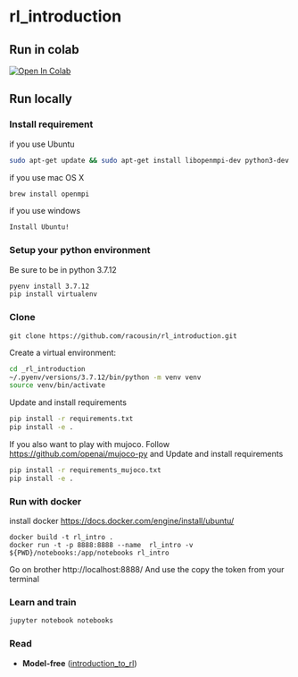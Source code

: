 # rl_introduction

## Run in colab
<a href="https://colab.research.google.com/github/racousin/rl_introduction/blob/master/notebooks/main.ipynb" target="_parent"><img src="https://colab.research.google.com/assets/colab-badge.svg" alt="Open In Colab"/></a>
## Run locally

### Install requirement


if you use Ubuntu
```bash
sudo apt-get update && sudo apt-get install libopenmpi-dev python3-dev zlib1g-dev
```

if you use mac OS X
```bash
brew install openmpi
```

if you use windows
```bash
Install Ubuntu!
```

### Setup your python environment
Be sure to be in python 3.7.12

```bash
pyenv install 3.7.12
pip install virtualenv
```
### Clone
```
git clone https://github.com/racousin/rl_introduction.git
```
Create a virtual environment:

```bash
cd _rl_introduction
~/.pyenv/versions/3.7.12/bin/python -m venv venv
source venv/bin/activate
```

Update and install requirements
```bash
pip install -r requirements.txt
pip install -e .
```
If you also want to play with mujoco. Follow https://github.com/openai/mujoco-py and
Update and install requirements
```bash
pip install -r requirements_mujoco.txt
pip install -e .
```

### Run with docker
install docker https://docs.docker.com/engine/install/ubuntu/

```
docker build -t rl_intro .
docker run -t -p 8888:8888 --name  rl_intro -v ${PWD}/notebooks:/app/notebooks rl_intro 

```
Go on brother http://localhost:8888/
And use the copy the token from your terminal

### Learn and train

```bash
jupyter notebook notebooks
```
### Read

- **Model-free** ([introduction_to_rl](introduction_to_rl.pdf))



